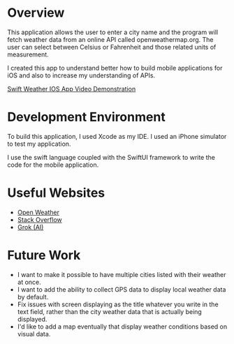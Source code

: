 # Overview

This application allows the user to enter a city name and the program will fetch weather data from an online API called openweathermap.org. The user can select between Celsius or Fahrenheit and those related units of measurement.

I created this app to understand better how to build mobile applications for iOS and also to increase my understanding of APIs.

[Swift Weather IOS App Video Demonstration](http://youtube.link.goes.here)

# Development Environment

To build this application, I used Xcode as my IDE. I used an iPhone simulator to test my application.

I use the swift language coupled with the SwiftUI framework to write the code for the mobile application.

# Useful Websites

* [Open Weather](https://openweathermap.org)
* [Stack Overflow](https://stackoverflow.com/questions/33091948/using-openweathermap-api-gives-401-error)
* [Grok (AI)](https://grok.com)

# Future Work

* I want to make it possible to have multiple cities listed  with their weather at once.
* I want to add the ability to collect GPS data to display local weather data by default.
* Fix issues with screen displaying as the title whatever you write in the text field, rather than the city weather data that is actually being displayed.
* I'd like to add a map eventually that display weather conditions based on visual data.
